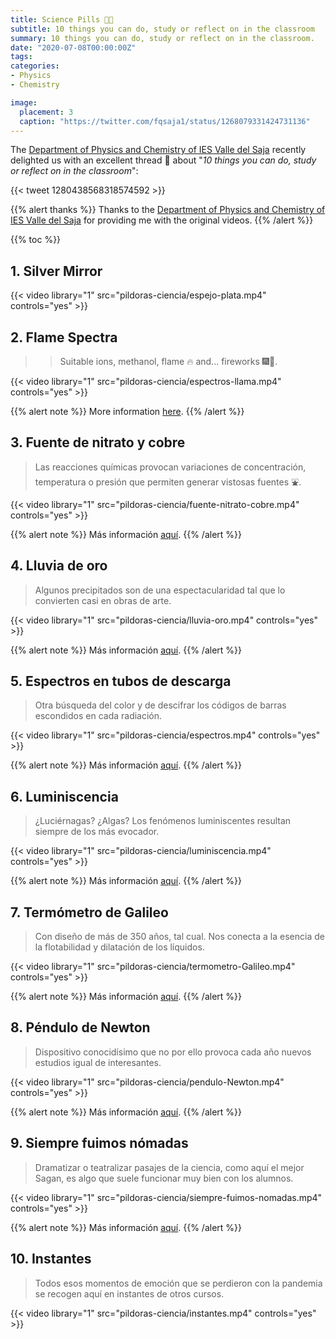 ```yaml
---
title: Science Pills 💊💊
subtitle: 10 things you can do, study or reflect on in the classroom
summary: 10 things you can do, study or reflect on in the classroom.
date: "2020-07-08T00:00:00Z"
tags:
categories:
- Physics
- Chemistry

image:
  placement: 3
  caption: "https://twitter.com/fqsaja1/status/1268079331424731136"
---
```


The [Department of Physics and Chemistry of IES Valle del Saja](http://www.fqsaja.com) recently delighted us with an excellent thread 🧵 about "*10 things you can do, study or reflect on in the classroom*":

{{< tweet 1280438568318574592 >}}

{{% alert thanks %}}
Thanks to the [Department of Physics and Chemistry of IES Valle del Saja](http://www.fqsaja.com) for providing me with the original videos.
{{% /alert %}}

{{% toc %}}

## 1. Silver Mirror
{{< video library="1" src="pildoras-ciencia/espejo-plata.mp4" controls="yes" >}}

## 2. Flame Spectra
> > Suitable ions, methanol, flame 🔥 and... fireworks 🎆🎇.

{{< video library="1" src="pildoras-ciencia/espectros-llama.mp4" controls="yes" >}}

{{% alert note %}}
More information [here](https://www.usgs.gov/media/images/what-minerals-produce-colors-fireworks).
{{% /alert %}}

## 3. Fuente de nitrato y cobre
> Las reacciones químicas provocan variaciones de concentración, temperatura o presión que permiten generar vistosas fuentes ⛲.

{{< video library="1" src="pildoras-ciencia/fuente-nitrato-cobre.mp4" controls="yes" >}}

{{% alert note %}}
Más información [aquí](http://www.fqsaja.com/?portfolio_page=nitrato-vs-cobre).
{{% /alert %}}

## 4. Lluvia de oro
> Algunos precipitados son de una espectacularidad tal que lo convierten casi en obras de arte.

{{< video library="1" src="pildoras-ciencia/lluvia-oro.mp4" controls="yes" >}}

{{% alert note %}}
Más información [aquí](http://www.fqsaja.com/?portfolio_page=lluvia-de-oro).
{{% /alert %}}

## 5. Espectros en tubos de descarga
> Otra búsqueda del color y de descifrar los códigos de barras escondidos en cada radiación.

{{< video library="1" src="pildoras-ciencia/espectros.mp4" controls="yes" >}}

{{% alert note %}}
Más información [aquí](http://www.fqsaja.com/?portfolio_page=espectros-atomicos-i).
{{% /alert %}}

## 6. Luminiscencia
> ¿Luciérnagas? ¿Algas? Los fenómenos luminiscentes resultan siempre de los más evocador.

{{< video library="1" src="pildoras-ciencia/luminiscencia.mp4" controls="yes" >}}

{{% alert note %}}
Más información [aquí](http://www.fqsaja.com/?portfolio_page=quimioluminiscencia).
{{% /alert %}}

## 7. Termómetro de Galileo
> Con diseño de más de 350 años, tal cual. Nos conecta a la esencia de la flotabilidad y dilatación de los líquidos.

{{< video library="1" src="pildoras-ciencia/termometro-Galileo.mp4" controls="yes" >}}

{{% alert note %}}
Más información [aquí](http://www.fqsaja.com/?portfolio_page=termometro-de-galileo).
{{% /alert %}}

## 8. Péndulo de Newton
> Dispositivo conocidísimo que no por ello provoca cada año nuevos estudios igual de interesantes.

{{< video library="1" src="pildoras-ciencia/pendulo-Newton.mp4" controls="yes" >}}

{{% alert note %}}
Más información [aquí](http://www.fqsaja.com/?portfolio_page=pendulo-de-newton).
{{% /alert %}}

## 9. Siempre fuimos nómadas
> Dramatizar o teatralizar pasajes de la ciencia, como aquí el mejor Sagan, es algo que suele funcionar muy bien con los alumnos.

{{< video library="1" src="pildoras-ciencia/siempre-fuimos-nomadas.mp4" controls="yes" >}}

{{% alert note %}}
Más información [aquí](http://www.fqsaja.com/?portfolio_page=reflexiones-desde-el-confinamiento).
{{% /alert %}}

## 10. Instantes
> Todos esos momentos de emoción que se perdieron con la pandemia se recogen aquí en instantes de otros cursos.

{{< video library="1" src="pildoras-ciencia/instantes.mp4" controls="yes" >}}